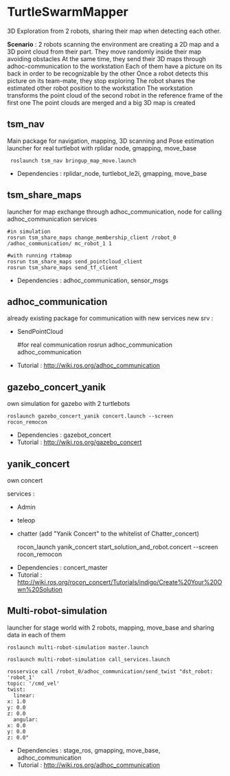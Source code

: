 # TurtleSwarmMapper

3D Exploration from 2 robots, sharing their map when detecting each other. 

**Scenario** : 2 robots scanning the environment are creating a 2D map and a 3D point cloud from their part.
               They move randomly inside their map avoiding obstacles
               At the same time, they send their 3D maps through adhoc-communication to the workstation
               Each of them have a picture on its back in order to be recognizable by the other
               Once a robot detects this picture on its team-mate, they stop exploring
               The robot shares the estimated other robot position to the workstation
               The workstation transforms the point cloud of the second robot in the reference frame of the first one
               The point clouds are merged and a big 3D map is created
               

## tsm_nav

Main package for navigation, mapping, 3D scanning and Pose estimation
launcher for real turtlebot with rplidar node, gmapping, move_base

     roslaunch tsm_nav bringup_map_move.launch

- Dependencies : rplidar_node, turtlebot_le2i, gmapping, move_base

## tsm_share_maps
launcher for map exchange through adhoc_communication, node for calling adhoc_communication services 

    #in simulation
    rosrun tsm_share_maps change_membership_client /robot_0 /adhoc_communication/ mc_robot_1 1

    #with running rtabmap
    rosrun tsm_share_maps send_pointcloud_client
    rosrun tsm_share_maps send_tf_client

- Dependencies : adhoc_communication, sensor_msgs

## adhoc_communication
already existing package for communication with new services
new srv :
* SendPointCloud

    #for real communication
    rosrun adhoc_communication adhoc_communication

- Tutorial : http://wiki.ros.org/adhoc_communication

## gazebo_concert_yanik
own simulation for gazebo with 2 turtlebots

    roslaunch gazebo_concert_yanik concert.launch --screen
    rocon_remocon

- Dependencies : gazebot_concert
- Tutorial : http://wiki.ros.org/gazebo_concert

## yanik_concert
own concert

services : 
* Admin
* teleop
* chatter (add "Yanik Concert" to the whitelist of Chatter_concert) 

    rocon_launch yanik_concert start_solution_and_robot.concert --screen
    rocon_remocon

- Dependencies : concert_master
- Tutorial : http://wiki.ros.org/rocon_concert/Tutorials/indigo/Create%20Your%20Own%20Solution

## Multi-robot-simulation
launcher for stage world with 2 robots, mapping, move_base and sharing data in each of them

    roslaunch multi-robot-simulation master.launch

    roslaunch multi-robot-simulation call_services.launch

    rosservice call /robot_0/adhoc_communication/send_twist "dst_robot: 'robot_1'
    topic: '/cmd_vel'
    twist:
      linear:
    x: 1.0
    y: 0.0
    z: 0.0
      angular:
    x: 0.0
    y: 0.0
    z: 0.0" 

- Dependencies : stage_ros, gmapping, move_base, adhoc_communication
- Tutorial : http://wiki.ros.org/adhoc_communication
